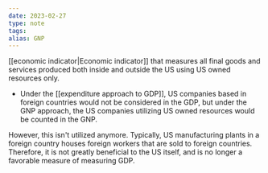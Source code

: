 ```yaml
---
date: 2023-02-27
type: note
tags: 
alias: GNP
---
```


[[economic indicator|Economic indicator]] that measures all final goods and services produced both inside and outside the US using US owned resources only.
- Under the [[expenditure approach to GDP]], US companies based in foreign countries would not be considered in the GDP, but under the GNP approach, the US companies utilizing US owned resources would be counted in the GNP.

However, this isn't utilized anymore. Typically, US manufacturing plants in a foreign country houses foreign workers that are sold to foreign countries. Therefore, it is not greatly beneficial to the US itself, and is no longer a favorable measure of measuring GDP.
